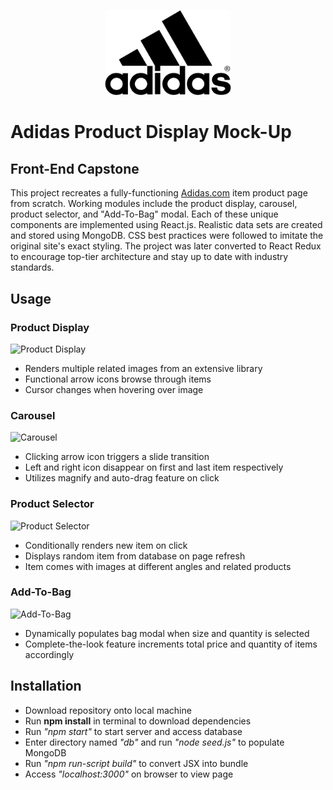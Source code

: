 <p align="center"><img src="adidas.png" height="40%" width="40%"/></p>

# Adidas Product Display Mock-Up

## Front-End Capstone

This project recreates a fully-functioning [Adidas.com](https://www.adidas.com/) item product page from scratch. Working modules include the product display, carousel, product selector, and "Add-To-Bag" modal. Each of these unique components are implemented using React.js. Realistic data sets are created and stored using MongoDB. CSS best practices were followed to imitate the original site's exact styling. The project was later converted to React Redux to encourage top-tier architecture and stay up to date with industry standards.

## Usage

<h3>Product Display</h3>

![Product Display](https://i.imgur.com/VFtHST0.gif)
- Renders multiple related images from an extensive library
- Functional arrow icons browse through items
- Cursor changes when hovering over image

<h3>Carousel</h3>

![Carousel](https://i.imgur.com/Sv8px5W.gif)
- Clicking arrow icon triggers a slide transition
- Left and right icon disappear on first and last item respectively
- Utilizes magnify and auto-drag feature on click

<h3>Product Selector</h3>

![Product Selector](https://i.imgur.com/ErhD0tI.gif)
- Conditionally renders new item on click
- Displays random item from database on page refresh
- Item comes with images at different angles and related products

<h3>Add-To-Bag</h3>

![Add-To-Bag](https://i.imgur.com/Bxu8Exp.gif)
- Dynamically populates bag modal when size and quantity is selected
- Complete-the-look feature increments total price and quantity of items accordingly

## Installation

- Download repository onto local machine
- Run <b>npm install</b> in terminal to download dependencies
- Run <i>"npm start"</i> to start server and access database
- Enter directory named <i>"db"</i> and run <i>"node seed.js"</i> to populate MongoDB
- Run <i>"npm run-script build"</i> to convert JSX into bundle
- Access <i>"localhost:3000"</i> on browser to view page